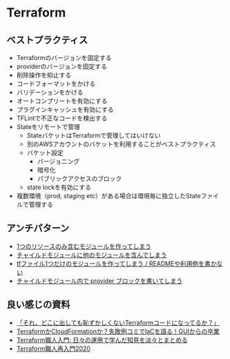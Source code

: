 # Terraform
## ベストプラクティス
- Terraformのバージョンを固定する
- providerのバージョンを固定する
- 削除操作を抑止する
- コードフォーマットをかける
- バリデーションをかける
- オートコンプリートを有効にする
- プラグインキャッシュを有効にする
- TFLintで不正なコードを検出する
- Stateをリモートで管理
  - StateバケットはTerraformで管理してはいけない
  - 別のAWSアカウントのバケットを利用することがベストプラクティス
  - バケット設定
    - バージョニング
    - 暗号化
    - パブリックアクセスのブロック
  - state lockを有効にする
- 複数環境（prod, staging etc）がある場合は環境毎に独立したStateファイルで管理する

## アンチパターン
- [1つのリソースのみ含むモジュールを作ってしまう](https://qiita.com/bigwheel/items/2b420183639416b5c6bb#%E3%82%A2%E3%83%B3%E3%83%81%E3%83%91%E3%82%BF%E3%83%BC%E3%83%B31-1%E3%81%A4%E3%81%AE%E3%83%AA%E3%82%BD%E3%83%BC%E3%82%B9%E3%81%AE%E3%81%BF%E5%90%AB%E3%82%80%E3%83%A2%E3%82%B8%E3%83%A5%E3%83%BC%E3%83%AB%E3%82%92%E4%BD%9C%E3%81%A3%E3%81%A6%E3%81%97%E3%81%BE%E3%81%86)
- [チャイルドモジュールに他のモジュールを含んでしまう](https://qiita.com/bigwheel/items/2b420183639416b5c6bb#%E3%82%A2%E3%83%B3%E3%83%81%E3%83%91%E3%82%BF%E3%83%BC%E3%83%B32-%E3%83%81%E3%83%A3%E3%82%A4%E3%83%AB%E3%83%89%E3%83%A2%E3%82%B8%E3%83%A5%E3%83%BC%E3%83%AB%E3%81%AB%E4%BB%96%E3%81%AE%E3%83%A2%E3%82%B8%E3%83%A5%E3%83%BC%E3%83%AB%E3%82%92%E5%90%AB%E3%82%93%E3%81%A7%E3%81%97%E3%81%BE%E3%81%86)
- [tfファイル1つだけのモジュールを作ってしまう / READMEや利用例を書かない](https://qiita.com/bigwheel/items/2b420183639416b5c6bb#%E3%82%A2%E3%83%B3%E3%83%81%E3%83%91%E3%82%BF%E3%83%BC%E3%83%B33-tf%E3%83%95%E3%82%A1%E3%82%A4%E3%83%AB1%E3%81%A4%E3%81%A0%E3%81%91%E3%81%AE%E3%83%A2%E3%82%B8%E3%83%A5%E3%83%BC%E3%83%AB%E3%82%92%E4%BD%9C%E3%81%A3%E3%81%A6%E3%81%97%E3%81%BE%E3%81%86--readme%E3%82%84%E5%88%A9%E7%94%A8%E4%BE%8B%E3%82%92%E6%9B%B8%E3%81%8B%E3%81%AA%E3%81%84)
- [チャイルドモジュール内で provider ブロックを書いてしまう](https://qiita.com/bigwheel/items/2b420183639416b5c6bb#%E3%82%A2%E3%83%B3%E3%83%81%E3%83%91%E3%82%BF%E3%83%BC%E3%83%B34-%E3%83%81%E3%83%A3%E3%82%A4%E3%83%AB%E3%83%89%E3%83%A2%E3%82%B8%E3%83%A5%E3%83%BC%E3%83%AB%E5%86%85%E3%81%A7-provider-%E3%83%96%E3%83%AD%E3%83%83%E3%82%AF%E3%82%92%E6%9B%B8%E3%81%84%E3%81%A6%E3%81%97%E3%81%BE%E3%81%86)  
## 良い感じの資料
- [「それ、どこに出しても恥ずかしくないTerraformコードになってるか？」](https://speakerdeck.com/yuukiyo/terraform-aws-best-practices)
- [TerraformかCloudFormationか？失敗例コミでIaCを語る！GUIからの卒業](https://youtu.be/SzrEG5BjnLM)
- [Terraform職人入門: 日々の運用で学んだ知見を淡々とまとめる](https://qiita.com/minamijoyo/items/1f57c62bed781ab8f4d7)
- [Terraform職人再入門2020](https://qiita.com/minamijoyo/items/3a7467f70d145ac03324)
